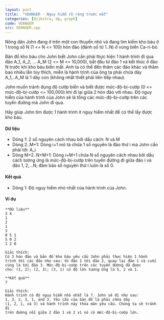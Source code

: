 ```yaml
---
layout: post
title:  "VDANGER - Nguy hiểm rõ ràng trước mắt"
categories: [dijkstra, dp, graph]
code: VDANGER
src: VDANGER.cpp
---
```



Nông dân John đang ở trên một con thuyền nhỏ và đang tìm kiếm kho báu ở 1 trong số N (1 <= N <= 100) hòn đảo (đánh số từ 1..N) ở vùng biển Ca-ri-bò.

Bản đồ kho báu cho John biết John cần phải thực hiện 1 hành trình đi qua đảo A\_1, A\_2, … A\_M (2 <= M <= 10,000), bắt đầu từ đảo 1 và kết thúc ở đảo N trước khi kho báu biến mất. Anh ta có thể đến thăm các đảo khác và thăm bao nhiêu lần tùy thích, miễn là hành trình của ông ta phải chứa dãy A\_1,..A\_M là 1 dãy con (không nhất thiết phải liên tiếp nhau).

John muốn tránh đụng độ cướp biển và biết được mức-độ-bị-cướp (0 <= mức-độ-bị-cướp <= 100,000) khi đi lại giữa 2 hòn đảo với nhau. Độ nguy hiểm của hành trình của John sẽ là tổng các mức-độ-bị-cướp trên các tuyến đường mà John đi qua.

Hãy giúp John tìm được 1 hành trình ít nguy hiểm nhất để có thể lấy được kho báu.

#### Dữ liệu

*   Dòng 1: 2 số nguyên cách nhau bởi dấu cách: N và M
*   Dòng 2..M+1: Dòng i+1 mô tả chứa 1 số nguyên là đảo thứ i mà John cần phải tới: A\_i
*   Dòng M+2..N+M+1: Dòng i+M+1 chứa N số nguyên cách nhau bởi dấu cách tương ứng là mức-độ-bị-cướp trên tuyến đường đi giữa đảo i và đảo 1, 2,…N; đảm bảo số nguyên thứ i luôn là số 0.

#### Kết quả

*   Dòng 1: Độ nguy hiểm nhỏ nhất của hành trình của John.

#### Ví dụ

```
**Dữ liệu**
3 4
1
2
1
3
0 5 1
5 0 2
1 2 0

Giải thích:
Có 3 hòn đảo và bản đồ kho báu yêu cầu John phải thực hiện 1 hành 
trình tới các đảo như sau: từ đảo 1 tới đảo 2, quay lại đảo 1 và cuối 
cùng là tới đảo 3. Mức-độ-bị-cướp trên các tuyến đường đã được 
cho: (1, 2); (2, 3); (3, 1) có độ lớn tương ứng là 5, 2 và 1.

**Kết quả**
7

Giải thích:
Hành trình có độ nguy hiểm nhỏ nhất là 7. John sẽ đi như sau: 
1, 3, 2, 3, 1, and 3. Yêu cầu của bản đồ là phải chứa dãy
(1, 2, 1, và 3) và hành trình này thỏa mãn yêu cầu. Chúng ta sẽ tránh đi 
trên đường nối giữa 2 đảo 1 và 2 vì nó có mức-độ-bị-cướp lớn.
```

<!--more-->

